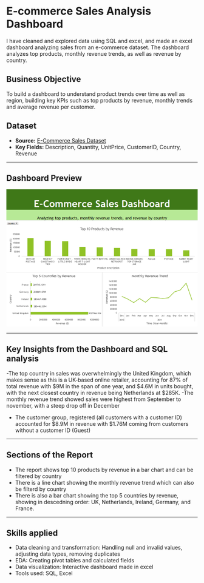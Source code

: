 # E-commerce Sales Analysis Dashboard

I have cleaned and explored data using SQL and excel, and made an excel dashboard analyzing sales from an e-commerce dataset. The dashboard analyzes top products, monthly revenue trends, as well as revenue by country.


## Business Objective

To build a dashboard to understand product trends over time as well as region, building key KPIs such as top products by revenue, monthly trends and average revenue per customer.

## Dataset

- **Source:** [E-Commerce Sales Dataset](https://www.kaggle.com/datasets/carrie1/ecommerce-data)  
- **Key Fields:** Description, Quantity, UnitPrice, CustomerID, Country, Revenue

---

## Dashboard Preview

![Dashboard Screenshot](https://github.com/ryuismyu/Ecommerce-Analysis/blob/main/ecommerce_dashboard.png)

---

## Key Insights from the Dashboard and SQL analysis

-The top country in sales was overwhelmingly the United Kingdom, which makes sense as this is a UK-based online retailer, accounting for 87% of total revenue with $9M in the span of one year, and $4.6M in units bought, with the next closest country in revenue being Netherlands at $285K.
-The monthly revenue trend showed sales were highest from September to november, with a steep drop off in December
- The customer group, registered (all customers with a customer ID) accounted for $8.9M in revenue with $1.76M coming from customers without a customer ID (Guest)


---
## Sections of the Report

- The report shows top 10 products by revenue in a bar chart and can be filtered by country
- There is a line chart showing the monthly revenue trend which can also be filterd by country
- There is also a bar chart showing the top 5 countries by revenue, showing in descedning order: UK, Netherlands, Ireland, Germany, and France.

--- 
## Skills applied
- Data cleaning and transformation: Handling null and invalid values, adjusting data types, removing duplicates
- EDA: Creating pivot tables and calculated fields
- Data visualization: Interactive dashboard made in excel
- Tools used: SQL, Excel
